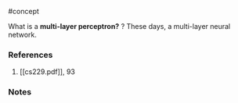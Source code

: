 #concept

What is a **multi-layer perceptron?** 
?
These days, a multi-layer neural network. 
### References
1. [[cs229.pdf]], 93
### Notes




